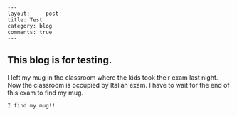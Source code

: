```
---
layout:     post
title: Test     
category: blog
comments: true
---
```
## This blog is for testing.
I left my mug in the classroom where the kids took their exam last night. Now the classroom is occupied by Italian exam. I have to wait for the end of this exam to find my mug.

`I find my mug!!`
